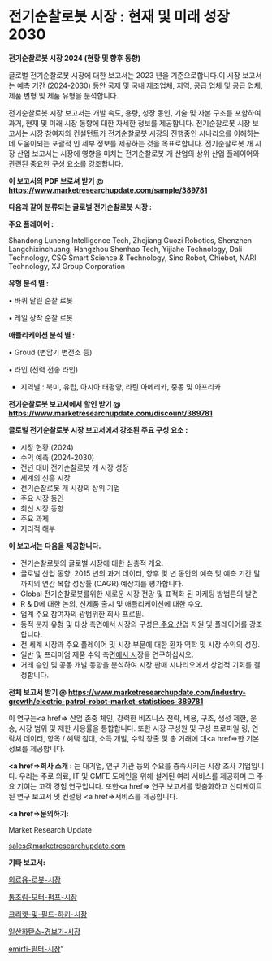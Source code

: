 # 전기순찰로봇 시장 : 현재 및 미래 성장 2030

<strong>전기순찰로봇 시장 2024 (현황 및 향후 동향)</strong>

글로벌 전기순찰로봇 시장에 대한 보고서는 2023 년을 기준으로합니다.이 시장 보고서는 예측 기간 (2024-2030) 동안 국제 및 국내 제조업체, 지역, 공급 업체 및 공급 업체, 제품 변형 및 제품 유형을 분석합니다.

전기순찰로봇 시장 보고서는 개발 속도, 용량, 성장 동인, 기술 및 자본 구조를 포함하여 과거, 현재 및 미래 시장 동향에 대한 자세한 정보를 제공합니다. 전기순찰로봇 시장 보고서는 시장 참여자와 컨설턴트가 전기순찰로봇 시장의 진행중인 시나리오를 이해하는 데 도움이되는 포괄적 인 세부 정보를 제공하는 것을 목표로합니다. 전기순찰로봇 개 시장 산업 보고서는 시장에 영향을 미치는 전기순찰로봇 개 산업의 상위 산업 플레이어와 관련된 중요한 구성 요소를 강조합니다.



<strong>이 보고서의 PDF 브로셔 받기 @ <a href=https://www.marketresearchupdate.com/sample/389781>https://www.marketresearchupdate.com/sample/389781</a></strong>



<strong>다음과 같이 분류되는 글로벌 전기순찰로봇 시장 :</strong>



<strong>주요 플레이어 :</strong>

Shandong Luneng Intelligence Tech, Zhejiang Guozi Robotics, Shenzhen Langchixinchuang, Hangzhou Shenhao Tech, Yijiahe Technology, Dali Technology, CSG Smart Science & Technology, Sino Robot, Chiebot, NARI Technology, XJ Group Corporation



<strong>유형 분석 별 :</strong>

• 바퀴 달린 순찰 로봇

• 레일 장착 순찰 로봇



<strong>애플리케이션 분석 별 :</strong>

• Groud (변압기 변전소 등)

• 라인 (전력 전송 라인)

<ul>
  <li>지역별 : 북미, 유럽, 아시아 태평양, 라틴 아메리카, 중동 및 아프리카</li>
</ul>


<strong>전기순찰로봇 보고서에서 할인 받기 @ <a href=https://www.marketresearchupdate.com/discount/389781>https://www.marketresearchupdate.com/discount/389781</a></strong>



<strong>글로벌 전기순찰로봇 시장 보고서에서 강조된 주요 구성 요소 :</strong>
<ul>
  <li>시장 현황 (2024)</li>
  <li>수익 예측 (2024-2030)</li>
  <li>전년 대비 전기순찰로봇 개 시장 성장</li>
  <li>세계의 신흥 시장</li>
  <li>전기순찰로봇 개 시장의 상위 기업</li>
  <li>주요 시장 동인</li>
  <li>최신 시장 동향</li>
  <li>주요 과제</li>
  <li>지리적 해부</li>
</ul>


<strong>이 보고서는 다음을 제공합니다.</strong>
<ul>
  <li>전기순찰로봇의 글로벌 시장에 대한 심층적 개요.</li>
  <li>글로벌 산업 동향, 2015 년의 과거 데이터, 향후 몇 년 동안의 예측 및 예측 기간 말까지의 연간 복합 성장률 (CAGR) 예상치를 평가합니다.</li>
  <li>Global 전기순찰로봇를위한 새로운 시장 전망 및 표적화 된 마케팅 방법론의 발견</li>
  <li>R &amp; D에 대한 논의, 신제품 출시 및 애플리케이션에 대한 수요.</li>
  <li>업계 주요 참여자의 광범위한 회사 프로필.</li>
  <li>동적 분자 유형 및 대상 측면에서 시장의 구성은<a href=> 주요 산</a>업 자원 및 플레이어를 강조합니다.</li>
  <li>전 세계 시장과 주요 플레이어 및 시장 부문에 대한 환자 역학 및 시장 수익의 성장.</li>
  <li>일반 및 프리미엄 제품 수익 측면<a href=>에서 시</a>장을 연구하십시오.</li>
  <li>거래 승인 및 공동 개발 동향을 분석하여 시장 판매 시나리오에서 상업적 기회를 결정합니다.</li>
</ul>



<strong>전체 보고서 받기 @ <a href=https://www.marketresearchupdate.com/industry-growth/electric-patrol-robot-market-statistices-389781>https://www.marketresearchupdate.com/industry-growth/electric-patrol-robot-market-statistices-389781</a></strong>

이 연구는<a href=> 산업 존중</a> 체인, 강력한 비즈니스 전략, 비용, 구조, 생성 제한, 운송, 시장 범위 및 제한 사용률을 통합합니다. 또한 시장 구성원 및 구성 프로파일 링, 연락처 데이터, 항목 / 혜택 침대, 소득 개발, 수익 창출 및 총 거래에 대<a href=>한 기본 </a>정보를 제공합니다.



<strong><a href=>회사 소</a>개 :</strong>
는 대기업, 연구 기관 등의 수요를 충족시키는 시장 조사 기업입니다. 우리는 주로 의료, IT 및 CMFE 도메인을 위해 설계된 여러 서비스를 제공하며 그 주요 기여는 고객 경험 연구입니다. 또한<a href=> 연구 보</a>고서를 맞춤화하고 신디케이트 된 연구 보고서 및 컨설팅 <a href=>서비스</a>를 제공합니다.



<strong><a href=>문의하기:</a></strong>

Market Research Update

sales@marketresearchupdate.com



<strong>기타 보고서:</strong>

<a href=https://www.linkedin.com/pulse/의료용-로봇-시장-경쟁-분석-및-성장-잠재력-2029-consumer-connection-chronicles-24-/>의료용-로봇-시장</a>

<a href=https://www.linkedin.com/pulse/통조림-모터-펌프-시장-규모-및-성장-2023-data-dive-diaries-24-analysis-uyejf/>통조림-모터-펌프-시장</a>

<a href=https://www.linkedin.com/pulse/크리켓-및-필드-하키-시장-세분화-연구-목표-고객2029년-market-matrix-musings-analysis-sgypf/>크리켓-및-필드-하키-시장</a>

<a href=https://www.linkedin.com/pulse/일산화탄소-경보기-시장-진입-전략-및-위험-평가2029년-survey-spotlight-pro-24-analysis-sghqf/>일산화탄소-경보기-시장</a>

<a href=https://www.linkedin.com/pulse/emirfi-필터-시장-진입-전략-및-위험-평가2030년-trend-tracking-tips-360-analysis-pifof/>emirfi-필터-시장</a>"
